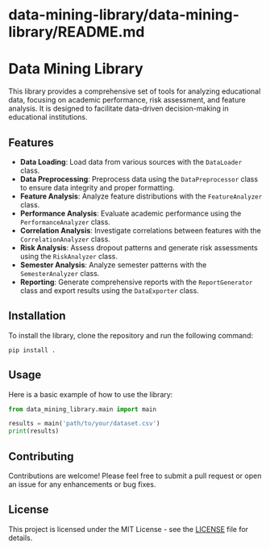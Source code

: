 # data-mining-library/data-mining-library/README.md

# Data Mining Library

This library provides a comprehensive set of tools for analyzing educational data, focusing on academic performance, risk assessment, and feature analysis. It is designed to facilitate data-driven decision-making in educational institutions.

## Features

- **Data Loading**: Load data from various sources with the `DataLoader` class.
- **Data Preprocessing**: Preprocess data using the `DataPreprocessor` class to ensure data integrity and proper formatting.
- **Feature Analysis**: Analyze feature distributions with the `FeatureAnalyzer` class.
- **Performance Analysis**: Evaluate academic performance using the `PerformanceAnalyzer` class.
- **Correlation Analysis**: Investigate correlations between features with the `CorrelationAnalyzer` class.
- **Risk Analysis**: Assess dropout patterns and generate risk assessments using the `RiskAnalyzer` class.
- **Semester Analysis**: Analyze semester patterns with the `SemesterAnalyzer` class.
- **Reporting**: Generate comprehensive reports with the `ReportGenerator` class and export results using the `DataExporter` class.

## Installation

To install the library, clone the repository and run the following command:

```
pip install .
```

## Usage

Here is a basic example of how to use the library:

```python
from data_mining_library.main import main

results = main('path/to/your/dataset.csv')
print(results)
```

## Contributing

Contributions are welcome! Please feel free to submit a pull request or open an issue for any enhancements or bug fixes.

## License

This project is licensed under the MIT License - see the [LICENSE](LICENSE) file for details.